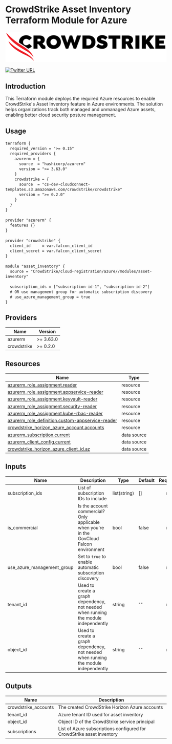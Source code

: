 <!-- BEGIN_TF_DOCS -->
# CrowdStrike Asset Inventory Terraform Module for Azure

![CrowdStrike Asset Inventory terraform module](https://raw.githubusercontent.com/CrowdStrike/falconpy/main/docs/asset/cs-logo.png)

[![Twitter URL](https://img.shields.io/twitter/url?label=Follow%20%40CrowdStrike&style=social&url=https%3A%2F%2Ftwitter.com%2FCrowdStrike)](https://twitter.com/CrowdStrike)

## Introduction

This Terraform module deploys the required Azure resources to enable CrowdStrike's Asset Inventory feature in Azure environments. The solution helps organizations track both managed and unmanaged Azure assets, enabling better cloud security posture management.

## Usage

```hcl
terraform {
  required_version = ">= 0.15"
  required_providers {
    azurerm = {
      source  = "hashicorp/azurerm"
      version = ">= 3.63.0"
    }
    crowdstrike = {
      source  = "cs-dev-cloudconnect-templates.s3.amazonaws.com/crowdstrike/crowdstrike"
      version = ">= 0.2.0"
    }
  }
}

provider "azurerm" {
  features {}
}

provider "crowdstrike" {
  client_id     = var.falcon_client_id
  client_secret = var.falcon_client_secret
}

module "asset_inventory" {
  source = "CrowdStrike/cloud-registration/azure//modules/asset-inventory"

  subscription_ids = ["subscription-id-1", "subscription-id-2"]
  # OR use management group for automatic subscription discovery
  # use_azure_management_group = true
}
```

## Providers

| Name | Version |
|------|---------|
| azurerm | >= 3.63.0 |
| crowdstrike | >= 0.2.0 |

## Resources

| Name | Type |
|------|------|
| [azurerm_role_assignment.reader](https://registry.terraform.io/providers/hashicorp/azurerm/latest/docs/resources/role_assignment) | resource |
| [azurerm_role_assignment.appservice-reader](https://registry.terraform.io/providers/hashicorp/azurerm/latest/docs/resources/role_assignment) | resource |
| [azurerm_role_assignment.keyvault-reader](https://registry.terraform.io/providers/hashicorp/azurerm/latest/docs/resources/role_assignment) | resource |
| [azurerm_role_assignment.security-reader](https://registry.terraform.io/providers/hashicorp/azurerm/latest/docs/resources/role_assignment) | resource |
| [azurerm_role_assignment.kube-rbac-reader](https://registry.terraform.io/providers/hashicorp/azurerm/latest/docs/resources/role_assignment) | resource |
| [azurerm_role_definition.custom-appservice-reader](https://registry.terraform.io/providers/hashicorp/azurerm/latest/docs/resources/role_definition) | resource |
| [crowdstrike_horizon_azure_account.accounts](https://registry.terraform.io/providers/crowdstrike/crowdstrike/latest/docs/resources/horizon_azure_account) | resource |
| [azurerm_subscription.current](https://registry.terraform.io/providers/hashicorp/azurerm/latest/docs/data-sources/subscription) | data source |
| [azurerm_client_config.current](https://registry.terraform.io/providers/hashicorp/azurerm/latest/docs/data-sources/client_config) | data source |
| [crowdstrike_horizon_azure_client_id.az](https://registry.terraform.io/providers/crowdstrike/crowdstrike/latest/docs/data-sources/horizon_azure_client_id) | data source |

## Inputs

| Name | Description | Type | Default | Required |
|------|-------------|------|---------|:--------:|
| subscription_ids | List of subscription IDs to include | list(string) | [] | no |
| is_commercial | Is the account commercial? Only applicable when you're in the GovCloud Falcon environment | bool | false | no |
| use_azure_management_group | Set to `true` to enable automatic subscription discovery | bool | false | no |
| tenant_id | Used to create a graph dependency, not needed when running the module independently | string | "" | no |
| object_id | Used to create a graph dependency, not needed when running the module independently | string | "" | no |

## Outputs

| Name | Description |
|------|-------------|
| crowdstrike_accounts | The created CrowdStrike Horizon Azure accounts |
| tenant_id | Azure tenant ID used for asset inventory |
| object_id | Object ID of the CrowdStrike service principal |
| subscriptions | List of Azure subscriptions configured for CrowdStrike asset inventory |

<!-- END_TF_DOCS -->
